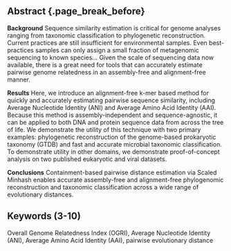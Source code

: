 ## Abstract {.page_break_before}

**Background**
Sequence similarity estimation is critical for genome analyses ranging from taxonomic classification to phylogenetic reconstruction.
Current practices are still insufficient for environmental samples. Even best-practices samples can only assign a small fraction of metagenomic sequencing to known species...
Given the scale of sequencing data now available, there is a great need for tools that can accurately estimate pairwise genome relatedness in an assembly-free and alignment-free manner.

**Results**
Here, we introduce an alignment-free k-mer based method for quickly and accurately estimating pairwise sequence similarity, including Average Nucleotide Identity (ANI) and Average Amino Acid Identity (AAI).
Because this method is assembly-independent and sequence-agnostic, it can be applied to both DNA and protein sequence data from across the tree of life. 
We demonstrate the utility of this technique with two primary examples: phylogenetic reconstruction of the genome-based prokaryotic taxonomy (GTDB) and fast and accurate microbial taxonomic classification.
To demonstrate utility in other domains, we demonstrate proof-of-concept analysis on two published eukaryotic and viral datasets.

**Conclusions**
Containment-based pairwise distance estimation via Scaled Minhash enables accurate assembly-free and alignment-free phylogenomic reconstruction and taxonomic classification across a wide range of evolutionary distances.

## Keywords (3-10)
Overall Genome Relatedness Index (OGRI), Average Nucleotide Identity (ANI), Average Amino Acid Identity (AAI), pairwise evolutionary distance

